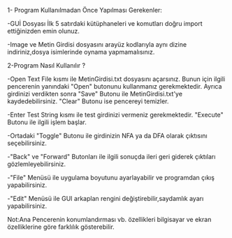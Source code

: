 1- Program Kullanılmadan Önce Yapılması Gerekenler:

-GUİ Dosyası İlk 5 satırdaki kütüphaneleri ve komutları doğru import
ettiğinizden emin olunuz.

-Image ve Metin Girdisi  dosyasını arayüz kodlarıyla aynı dizine indiriniz,dosya isimlerinde 
oynama yapmamalısınız.

2-Program Nasıl Kullanılır ?

-Open Text File kısmı ile MetinGirdisi.txt dosyasını açarsınız. Bunun için ilgili pencerenin yanındaki "Open" butonunu kullanmanız gerekmektedir. Ayrıca girdinizi verdikten sonra
"Save" Butonu ile MetinGirdisi.txt'ye kaydedebilirsiniz. "Clear" Butonu ise pencereyi temizler.

-Enter Test String kısmı ile test girdinizi vermeniz gerekmektedir. "Execute" Butonu ile ilgili işlem başlar.

-Ortadaki "Toggle" Butonu ile girdinizin NFA ya da DFA olarak çıktısını seçebilirsiniz.

-"Back" ve "Forward" Butonları ile ilgili sonuçda ileri geri giderek çıktıları gözlemleyebilirsiniz.

-"File" Menüsü ile  uygulama boyutunu ayarlayabilir ve programdan çıkış yapabilirsiniz.

-"Edit" Menüsü ile GUI arkaplan rengini değiştirebilir,saydamlık ayarı yapabilirsiniz.


Not:Ana Pencerenin konumlandırması vb. özellikleri bilgisayar ve ekran özelliklerine göre farklılık gösterebilir.
